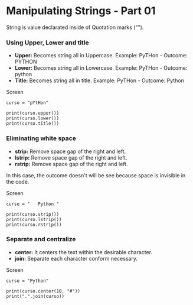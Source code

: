 # Manipulating Strings - Part 01

String is value declarated inside of Quotation marks ("").

### Using Upper, Lower and title

- **Upper:** Becomes string all in Uppercase. Example: PyTHon - Outcome: PYTHON
- **Lower:** Becomes string all in Lowercase. Example: PyTHon - Outcome: python
- **Title:** Becomes string all in title. Example: PyTHon - Outcome: Python

Screen

```
curso = "pYtHon"

print(curso.upper())
print(curso.lower())
print(curso.title())
```

### Eliminating white space

- **strip:** Remove space gap of the right and left.
- **lstrip:** Remove space gap of the right and left.
- **rstrip:** Remove space gap of the right and left.

In this case, the outcome doesn't will be see because space is invisible in the code.

Screen

```
curso = "   Python "

print(curso.strip())
print(curso.lstrip())
print(curso.rstrip())
```

### Separate and centralize

- **center:** It centers the text within the desirable character. 
- **join:** Separate each character conform necessary.

Screen

```
curso = "Python"

print(curso.center(10, "#"))
print(".".join(curso))
```
